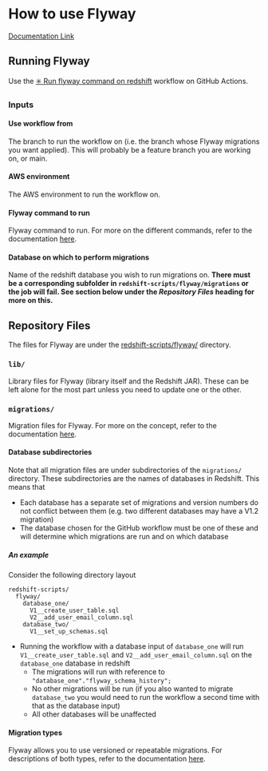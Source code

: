 # How to use Flyway

[Documentation Link](https://documentation.red-gate.com/flyway)

## Running Flyway

Use the [✳️ Run flyway command on redshift](https://github.com/govuk-one-login/data-analytics-platform/actions/workflows/run-flyway-command.yml) workflow on GitHub Actions.

### Inputs

#### Use workflow from

The branch to run the workflow on (i.e. the branch whose Flyway migrations you want applied). This will probably be a feature branch you are working on, or main.

#### AWS environment

The AWS environment to run the workflow on.

#### Flyway command to run

Flyway command to run. For more on the different commands, refer to the documentation [here](https://documentation.red-gate.com/flyway/flyway-cli-and-api/commands).

#### Database on which to perform migrations

Name of the redshift database you wish to run migrations on. **There must be a corresponding subfolder in `redshift-scripts/flyway/migrations` or the job will fail.
See section below under the _Repository Files_ heading for more on this.**

## Repository Files

The files for Flyway are under the [redshift-scripts/flyway/](.) directory.

### `lib/`

Library files for Flyway (library itself and the Redshift JAR). These can be left alone for the most part unless you need to update one or the other.

### `migrations/`

Migration files for Flyway. For more on the concept, refer to the documentation [here](https://documentation.red-gate.com/flyway/flyway-cli-and-api/concepts/migrations).

#### Database subdirectories

Note that all migration files are under subdirectories of the `migrations/` directory. These subdirectories are the names of databases in Redshift.
This means that

* Each database has a separate set of migrations and version numbers do not conflict between them (e.g. two different databases may have a V1.2 migration) 
* The database chosen for the GitHub workflow must be one of these and will determine which migrations are run and on which database

##### An example

Consider the following directory layout
```
redshift-scripts/
  flyway/
    database_one/
      V1__create_user_table.sql
      V2__add_user_email_column.sql
    database_two/
      V1__set_up_schemas.sql
```

* Running the workflow with a database input of `database_one` will run `V1__create_user_table.sql` and `V2__add_user_email_column.sql` on the `database_one` database in redshift
  * The migrations will run with reference to `"database_one"."flyway_schema_history";`
  * No other migrations will be run (if you also wanted to migrate `database_two` you would need to run the workflow a second time with that as the database input)
  * All other databases will be unaffected

#### Migration types

Flyway allows you to use versioned or repeatable migrations. For descriptions of both types, refer to the documentation [here](https://documentation.red-gate.com/flyway/flyway-cli-and-api/concepts/migrations).
